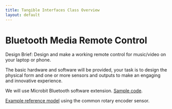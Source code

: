 ```yaml
---
title: Tangible Interfaces Class Overview
layout: default
---
```


# Bluetooth Media Remote Control

Design Brief: Design and make a working remote control for music/video on your laptop or phone. 

The basic hardware and software will be provided, your task is to design the physical form and one or more sensors and outputs to make an engaging and innovative experience. 

We will use Microbit Bluetooth software extension. [Sample code](https://makecode.microbit.org/_WwdYaeHUVMe6).

[Example reference model](https://www.thingiverse.com/thing:7057254#google_vignette) using the common rotary encoder sensor.